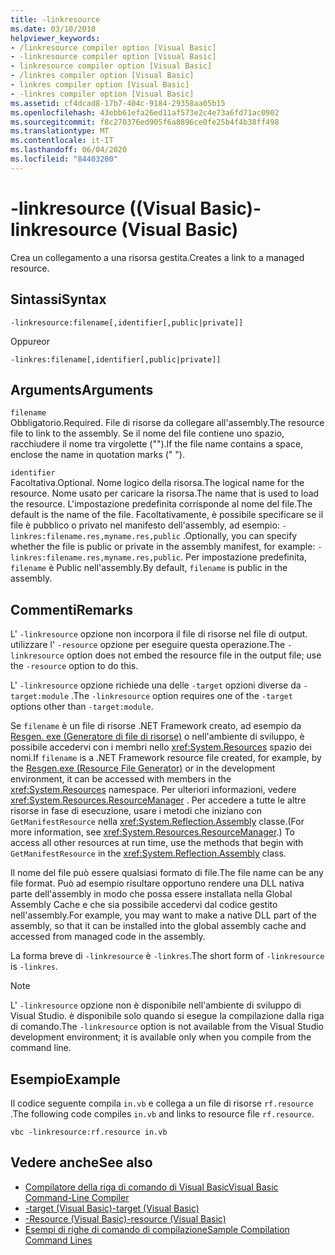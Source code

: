 ```yaml
---
title: -linkresource
ms.date: 03/10/2018
helpviewer_keywords:
- /linkresource compiler option [Visual Basic]
- -linkresource compiler option [Visual Basic]
- linkresource compiler option [Visual Basic]
- /linkres compiler option [Visual Basic]
- linkres compiler option [Visual Basic]
- -linkres compiler option [Visual Basic]
ms.assetid: cf4dcad8-17b7-404c-9184-29358aa05b15
ms.openlocfilehash: 43ebb61efa26ed11af573e2c4e73a6fd71ac0902
ms.sourcegitcommit: f8c270376ed905f6a8896ce0fe25b4f4b38ff498
ms.translationtype: MT
ms.contentlocale: it-IT
ms.lasthandoff: 06/04/2020
ms.locfileid: "84403200"
---
```

# <a name="-linkresource-visual-basic"></a><span data-ttu-id="95b76-102">-linkresource ((Visual Basic)</span><span class="sxs-lookup"><span data-stu-id="95b76-102">-linkresource (Visual Basic)</span></span>
<span data-ttu-id="95b76-103">Crea un collegamento a una risorsa gestita.</span><span class="sxs-lookup"><span data-stu-id="95b76-103">Creates a link to a managed resource.</span></span>  
  
## <a name="syntax"></a><span data-ttu-id="95b76-104">Sintassi</span><span class="sxs-lookup"><span data-stu-id="95b76-104">Syntax</span></span>  
  
```console  
-linkresource:filename[,identifier[,public|private]]  
```

<span data-ttu-id="95b76-105">Oppure</span><span class="sxs-lookup"><span data-stu-id="95b76-105">or</span></span>  

```console
-linkres:filename[,identifier[,public|private]]  
```  
  
## <a name="arguments"></a><span data-ttu-id="95b76-106">Arguments</span><span class="sxs-lookup"><span data-stu-id="95b76-106">Arguments</span></span>  
 `filename`  
 <span data-ttu-id="95b76-107">Obbligatorio.</span><span class="sxs-lookup"><span data-stu-id="95b76-107">Required.</span></span> <span data-ttu-id="95b76-108">File di risorse da collegare all'assembly.</span><span class="sxs-lookup"><span data-stu-id="95b76-108">The resource file to link to the assembly.</span></span> <span data-ttu-id="95b76-109">Se il nome del file contiene uno spazio, racchiudere il nome tra virgolette ("").</span><span class="sxs-lookup"><span data-stu-id="95b76-109">If the file name contains a space, enclose the name in quotation marks (" ").</span></span>  
  
 `identifier`  
 <span data-ttu-id="95b76-110">Facoltativa.</span><span class="sxs-lookup"><span data-stu-id="95b76-110">Optional.</span></span> <span data-ttu-id="95b76-111">Nome logico della risorsa.</span><span class="sxs-lookup"><span data-stu-id="95b76-111">The logical name for the resource.</span></span> <span data-ttu-id="95b76-112">Nome usato per caricare la risorsa.</span><span class="sxs-lookup"><span data-stu-id="95b76-112">The name that is used to load the resource.</span></span> <span data-ttu-id="95b76-113">L'impostazione predefinita corrisponde al nome del file.</span><span class="sxs-lookup"><span data-stu-id="95b76-113">The default is the name of the file.</span></span> <span data-ttu-id="95b76-114">Facoltativamente, è possibile specificare se il file è pubblico o privato nel manifesto dell'assembly, ad esempio: `-linkres:filename.res,myname.res,public` .</span><span class="sxs-lookup"><span data-stu-id="95b76-114">Optionally, you can specify whether the file is public or private in the assembly manifest, for example: `-linkres:filename.res,myname.res,public`.</span></span> <span data-ttu-id="95b76-115">Per impostazione predefinita, `filename` è Public nell'assembly.</span><span class="sxs-lookup"><span data-stu-id="95b76-115">By default, `filename` is public in the assembly.</span></span>  
  
## <a name="remarks"></a><span data-ttu-id="95b76-116">Commenti</span><span class="sxs-lookup"><span data-stu-id="95b76-116">Remarks</span></span>  
 <span data-ttu-id="95b76-117">L' `-linkresource` opzione non incorpora il file di risorse nel file di output. utilizzare l' `-resource` opzione per eseguire questa operazione.</span><span class="sxs-lookup"><span data-stu-id="95b76-117">The `-linkresource` option does not embed the resource file in the output file; use the `-resource` option to do this.</span></span>  
  
 <span data-ttu-id="95b76-118">L' `-linkresource` opzione richiede una delle `-target` opzioni diverse da `-target:module` .</span><span class="sxs-lookup"><span data-stu-id="95b76-118">The `-linkresource` option requires one of the `-target` options other than `-target:module`.</span></span>  
  
 <span data-ttu-id="95b76-119">Se `filename` è un file di risorse .NET Framework creato, ad esempio da [Resgen. exe (Generatore di file di risorse)](../../../framework/tools/resgen-exe-resource-file-generator.md) o nell'ambiente di sviluppo, è possibile accedervi con i membri nello <xref:System.Resources> spazio dei nomi.</span><span class="sxs-lookup"><span data-stu-id="95b76-119">If `filename` is a .NET Framework resource file created, for example, by the [Resgen.exe (Resource File Generator)](../../../framework/tools/resgen-exe-resource-file-generator.md) or in the development environment, it can be accessed with members in the <xref:System.Resources> namespace.</span></span> <span data-ttu-id="95b76-120">Per ulteriori informazioni, vedere <xref:System.Resources.ResourceManager> . Per accedere a tutte le altre risorse in fase di esecuzione, usare i metodi che iniziano con `GetManifestResource` nella <xref:System.Reflection.Assembly> classe.</span><span class="sxs-lookup"><span data-stu-id="95b76-120">(For more information, see <xref:System.Resources.ResourceManager>.) To access all other resources at run time, use the methods that begin with `GetManifestResource` in the <xref:System.Reflection.Assembly> class.</span></span>  
  
 <span data-ttu-id="95b76-121">Il nome del file può essere qualsiasi formato di file.</span><span class="sxs-lookup"><span data-stu-id="95b76-121">The file name can be any file format.</span></span> <span data-ttu-id="95b76-122">Può ad esempio risultare opportuno rendere una DLL nativa parte dell'assembly in modo che possa essere installata nella Global Assembly Cache e che sia possibile accedervi dal codice gestito nell'assembly.</span><span class="sxs-lookup"><span data-stu-id="95b76-122">For example, you may want to make a native DLL part of the assembly, so that it can be installed into the global assembly cache and accessed from managed code in the assembly.</span></span>  
  
 <span data-ttu-id="95b76-123">La forma breve di `-linkresource` è `-linkres`.</span><span class="sxs-lookup"><span data-stu-id="95b76-123">The short form of `-linkresource` is `-linkres`.</span></span>  
  
> [!NOTE]
> <span data-ttu-id="95b76-124">L' `-linkresource` opzione non è disponibile nell'ambiente di sviluppo di Visual Studio. è disponibile solo quando si esegue la compilazione dalla riga di comando.</span><span class="sxs-lookup"><span data-stu-id="95b76-124">The `-linkresource` option is not available from the Visual Studio development environment; it is available only when you compile from the command line.</span></span>  
  
## <a name="example"></a><span data-ttu-id="95b76-125">Esempio</span><span class="sxs-lookup"><span data-stu-id="95b76-125">Example</span></span>  
 <span data-ttu-id="95b76-126">Il codice seguente compila `in.vb` e collega a un file di risorse `rf.resource` .</span><span class="sxs-lookup"><span data-stu-id="95b76-126">The following code compiles `in.vb` and links to resource file `rf.resource`.</span></span>  
  
```console  
vbc -linkresource:rf.resource in.vb  
```  
  
## <a name="see-also"></a><span data-ttu-id="95b76-127">Vedere anche</span><span class="sxs-lookup"><span data-stu-id="95b76-127">See also</span></span>

- [<span data-ttu-id="95b76-128">Compilatore della riga di comando di Visual Basic</span><span class="sxs-lookup"><span data-stu-id="95b76-128">Visual Basic Command-Line Compiler</span></span>](index.md)
- [<span data-ttu-id="95b76-129">-target (Visual Basic)</span><span class="sxs-lookup"><span data-stu-id="95b76-129">-target (Visual Basic)</span></span>](target.md)
- [<span data-ttu-id="95b76-130">-Resource (Visual Basic)</span><span class="sxs-lookup"><span data-stu-id="95b76-130">-resource (Visual Basic)</span></span>](resource.md)
- [<span data-ttu-id="95b76-131">Esempi di righe di comando di compilazione</span><span class="sxs-lookup"><span data-stu-id="95b76-131">Sample Compilation Command Lines</span></span>](sample-compilation-command-lines.md)
